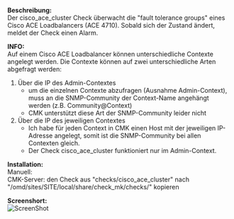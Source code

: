 **Beschreibung:**  
Der cisco_ace_cluster Check überwacht die "fault tolerance groups" eines Cisco ACE Loadbalancers (ACE 4710).
Sobald sich der Zustand ändert, meldet der Check einen Alarm.

**INFO:**  
Auf einem Cisco ACE Loadbalancer können unterschiedliche Contexte angelegt werden.
Die Contexte können auf zwei unterschiedliche Arten abgefragt werden:
  1. Über die IP des Admin-Contextes
      -  um die einzelnen Contexte abzufragen (Ausnahme Admin-Context), muss an die SNMP-Community der Context-Name angehängt werden (z.B. Community@Context)
      - CMK unterstützt diese Art der SNMP-Community leider nicht
  2. Über die IP des jeweiligen Contextes
      - Ich habe für jeden Context in CMK einen Host mit der jeweiligen IP-Adresse angelegt, somit ist die SNMP-Community bei allen Contexten gleich.
      - Der Check cisco_ace_cluster funktioniert nur im Admin-Context.


**Installation:**    
Manuell:  
CMK-Server: den Check aus "checks/cisco_ace_cluster" nach "/omd/sites/SITE/local/share/check_mk/checks/" kopieren  



**Screenshort:**  
![ScreenShot](https://github.com/christianbur/check_mk/blob/master/cisco_ace_cluster/1.png)
